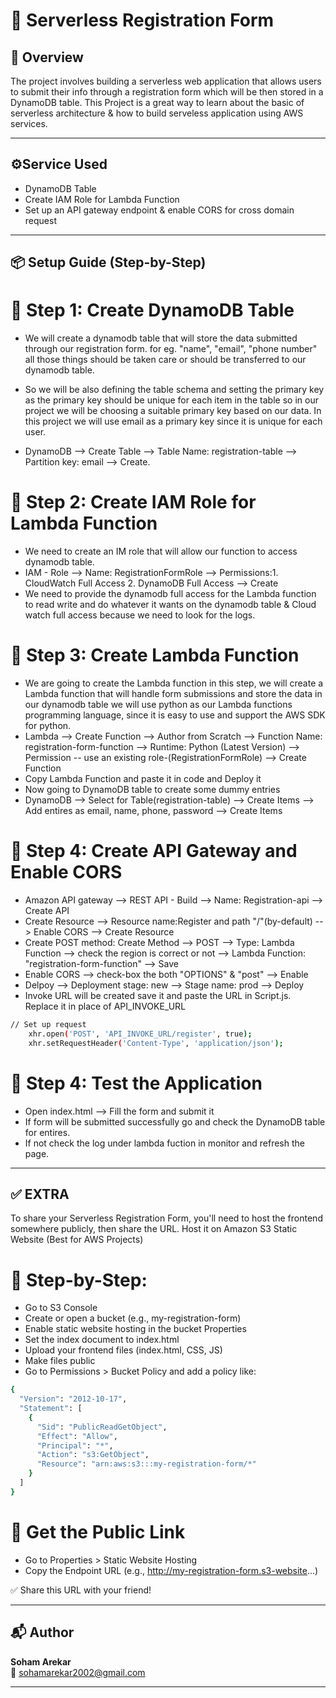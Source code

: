 # 🚀 Serverless Registration Form

## 📃 Overview

The project involves building a serverless web application that allows users to submit their info through a registration form which will be then stored in a DynamoDB table.
This Project is a great way to learn about the basic of serverless architecture & how to build serveless application using AWS services.

---

## ⚙️Service Used
  * DynamoDB Table
  * Create IAM Role for Lambda Function
  * Set up an API gateway endpoint & enable CORS for cross domain request

---

## 📦 Setup Guide (Step-by-Step)

# 🔹 Step 1: Create DynamoDB Table

* We will create a dynamodb table that will store the data submitted through our registration form. for eg. "name", "email", "phone number" all those things should be taken care or should be transferred to our dynamodb table.
* So we will be also defining the table schema and setting the primary key as the primary key should be unique for each item in the table so in our project we will be choosing a suitable primary key based on our data. In this project we will use email as a primary key since it is unique for each user.

* DynamoDB --> Create Table --> Table Name: registration-table --> Partition key: email --> Create.

# 🔹 Step 2: Create IAM Role for Lambda Function

* We need to create an IM role that will allow our function to access dynamodb table.
* IAM - Role --> Name: RegistrationFormRole --> Permissions:1. CloudWatch Full Access 2. DynamoDB Full Access --> Create
* We need to provide the dynamodb full access for the Lambda function to read write and do whatever it wants on the dynamodb table & Cloud watch full access because we need to look for the logs.

# 🔹 Step 3: Create Lambda Function

* We are going to create the Lambda function in this step, we will create a Lambda function that will handle form submissions and store the data in our dynamodb table we will use python as our Lambda functions programming language, since it is easy to use and support the AWS SDK for python.
* Lambda --> Create Function --> Author from Scratch --> Function Name: registration-form-function --> Runtime: Python (Latest Version) --> Permission -- use an existing role-(RegistrationFormRole) --> Create Function
* Copy Lambda Function and paste it in code and Deploy it
* Now going to DynamoDB table to create some dummy entries
* DynamoDB --> Select for Table(registration-table) --> Create Items --> Add entires as email, name, phone, password --> Create Items

# 🔹 Step 4: Create API Gateway and Enable CORS

* Amazon API gateway --> REST API - Build --> Name: Registration-api --> Create API
* Create Resource --> Resource name:Register and path "/"(by-default) --> Enable CORS --> Create Resource
* Create POST method: Create Method --> POST --> Type: Lambda Function --> check the region is correct or not --> Lambda Function: "registration-form-function" --> Save
* Enable CORS --> check-box the both "OPTIONS" & "post" --> Enable
* Delpoy --> Deployment stage: new --> Stage name: prod --> Deploy
* Invoke URL will be created save it and paste the URL in Script.js. Replace it in place of API_INVOKE_URL
```bash
// Set up request
    xhr.open('POST', 'API_INVOKE_URL/register', true);
    xhr.setRequestHeader('Content-Type', 'application/json');
```

# 🔹 Step 4: Test the Application

* Open index.html --> Fill the form and submit it
* If form will be submitted successfully go and check the DynamoDB table for entires.
* If not check the log under lambda fuction in monitor and refresh the page.

---


## ✅ EXTRA

To share your Serverless Registration Form, you'll need to host the frontend somewhere publicly, then share the URL. Host it on Amazon S3 Static Website (Best for AWS Projects)

# 🔹 Step-by-Step:
* Go to S3 Console
* Create or open a bucket (e.g., my-registration-form)
* Enable static website hosting in the bucket Properties
* Set the index document to index.html
* Upload your frontend files (index.html, CSS, JS)
* Make files public
* Go to Permissions > Bucket Policy and add a policy like:
```bash
{
  "Version": "2012-10-17",
  "Statement": [
    {
      "Sid": "PublicReadGetObject",
      "Effect": "Allow",
      "Principal": "*",
      "Action": "s3:GetObject",
      "Resource": "arn:aws:s3:::my-registration-form/*"
    }
  ]
}
```

# 🔹 Get the Public Link
* Go to Properties > Static Website Hosting
* Copy the Endpoint URL (e.g., http://my-registration-form.s3-website...)

✅ Share this URL with your friend!

---

## 📬 Author

**Soham Arekar**  
📧 sohamarekar2002@gmail.com

---
